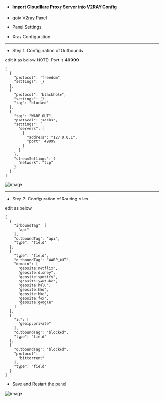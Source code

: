 - #### Import Cloudflare Proxy Server into V2RAY Config

 - goto V2ray Panel 
  - Panel Settings
   - Xray Configuration

***
- Step 1: Configuration of Outbounds

edit it as below 
NOTE: Port is **49999**

```
[
  {
    "protocol": "freedom",
    "settings": {}
  },
  {
    "protocol": "blackhole",
    "settings": {},
    "tag": "blocked"
  },
  {
    "tag": "WARP_OUT",
    "protocol": "socks",
    "settings": {
      "servers": [
        {
          "address": "127.0.0.1",
          "port": 49999
        }
      ]
    },
    "streamSettings": {
      "network": "tcp"
    }
  }
]
```

![image](https://user-images.githubusercontent.com/120102306/230755547-9c4d581b-4de4-499e-99e2-2d730796f50d.png)


***

   - Step 2: Configuration of Routing rules

edit as below

```
[
  {
    "inboundTag": [
      "api"
    ],
    "outboundTag": "api",
    "type": "field"
  },
  {
    "type": "field",
    "outboundTag": "WARP_OUT",
    "domain": [
      "geosite:netflix",
      "geosite:disney",
      "geosite:spotify",
      "geosite:youtube",
      "geosite:hulu",
      "geosite:hbo",
      "geosite:bbc",
      "geosite:fox",
      "geosite:google"
    ]
  },
  {
    "ip": [
      "geoip:private"
    ],
    "outboundTag": "blocked",
    "type": "field"
  },
  {
    "outboundTag": "blocked",
    "protocol": [
      "bittorrent"
    ],
    "type": "field"
  }
]

```

 - Save and Restart the panel

![image](https://user-images.githubusercontent.com/120102306/230755626-a773edf7-9953-4615-866c-8cea4cbd0da3.png)

